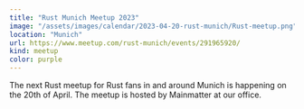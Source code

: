 ```yaml
---
title: "Rust Munich Meetup 2023"
image: "/assets/images/calendar/2023-04-20-rust-munich/Rust-meetup.png"
location: "Munich"
url: https://www.meetup.com/rust-munich/events/291965920/
kind: meetup
color: purple
---
```


The next Rust meetup for Rust fans in and around Munich is happening on the 20th
of April. The meetup is hosted by Mainmatter at our office.
